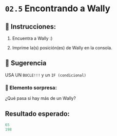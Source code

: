 # `02.5` Encontrando a Wally

## 📝 Instrucciones:

1. Encuentra a Wally :)

2. Imprime la(s) posición(es) de Wally en la consola.

## 📝 Sugerencia

USA UN `BUCLE!!!` y un `IF (condicional)`

### :gem: Elemento sorpresa:

¿Qué pasa si hay más de un Wally?

## Resultado esperado:

```py
65
198
```